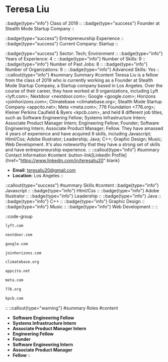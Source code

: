 # Teresa Liu
::badge{type="info"}
Class of 2019
::
::badge{type="success"}
Founder at Stealth Mode Startup Company
::

::badge{type="success"}
Entrepreneurship Experience
::
::badge{type="success"}
Current Company: Startup
::

::badge{type="success"}
Sector: Tech; Environment
::
::badge{type="info"}
Years of Experience: 4
::
::badge{type="info"}
Number of Skills: 9
::
::badge{type="info"}
Number of Past Jobs: 8
::
::badge{type="info"}
Number of Organizations: 9
::
::badge{type="info"}
Advanced Skills: Yes
::
::callout{type="info"}
#summary
Summary
#content
Teresa Liu is a fellow from the class of 2019 who is currently working as a Founder at Stealth Mode Startup Company, a Startup company based in Los Angeles. Over the course of their career, they have worked at 9 organizations, including Lyft <lyft.com>; Nextdoor <nextdoor.com>; Google <google.com>; Horizons <joinhorizons.com>; Climatebase <climatebase.org>; Stealth Mode Startup Company <appcito.net>; Meta <meta.com>; 776 Foundation <776.org>; Kleiner Perkins Caufield & Byers <kpcb.com>, and held 8 different job titles, such as Software Engineering Fellow; Systems Infrastructure Intern; Associate Product Manager Intern; Engineering Fellow; Founder; Software Engineering Intern; Associate Product Manager; Fellow. They have amassed 4 years of experience and have acquired 9 skills, including Javascript; Html/Css; Adobe Illustrator; Leadership; Java; C++; Graphic Design; Music; Web Development. It's also noteworthy that they have a strong set of skills and have entrepreneurship experience.
::
::callout{type="info"}
#summary
Contact Information
#content
:button-link[LinkedIn Profile]{href="https://www.linkedin.com/in/teresaliu20" blank}
- **Email**: teresaliu20@gmail.com
- **Location**: Los Angeles
::

::callout{type="success"}
#summary
Skills
#content
::badge{type="info"}
Javascript
::
::badge{type="info"}
Html/Css
::
::badge{type="info"}
Adobe Illustrator
::
::badge{type="info"}
Leadership
::
::badge{type="info"}
Java
::
::badge{type="info"}
C++
::
::badge{type="info"}
Graphic Design
::
::badge{type="info"}
Music
::
::badge{type="info"}
Web Development
::
::

::code-group
```bash [Lyft]
lyft.com
```
```bash [Nextdoor]
nextdoor.com
```
```bash [Google]
google.com
```
```bash [Horizons]
joinhorizons.com
```
```bash [Climatebase]
climatebase.org
```
```bash [Stealth Mode Startup Company]
appcito.net
```
```bash [Meta]
meta.com
```
```bash [776 Foundation]
776.org
```
```bash [Kleiner Perkins Caufield & Byers]
kpcb.com
```
::
::callout{type="warning"}
#summary
Roles
#content
- **Software Engineering Fellow**
- **Systems Infrastructure Intern**
- **Associate Product Manager Intern**
- **Engineering Fellow**
- **Founder**
- **Software Engineering Intern**
- **Associate Product Manager**
- **Fellow**
::


